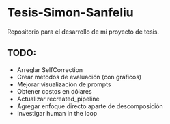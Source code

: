 # Tesis-Simon-Sanfeliu
Repositorio para el desarrollo de mi proyecto de tesis.

## TODO:
- Arreglar SelfCorrection
- Crear métodos de evaluación (con gráficos)
- Mejorar visualización de prompts
- Obtener costos en dólares
- Actualizar recreated_pipeline
- Agregar enfoque directo aparte de descomposición
- Investigar human in the loop
